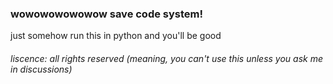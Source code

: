 ### wowowowowowow save code system! 
just somehow run this in python and you'll be good

###### liscence: all rights reserved (meaning, you can't use this unless you ask me in discussions)
